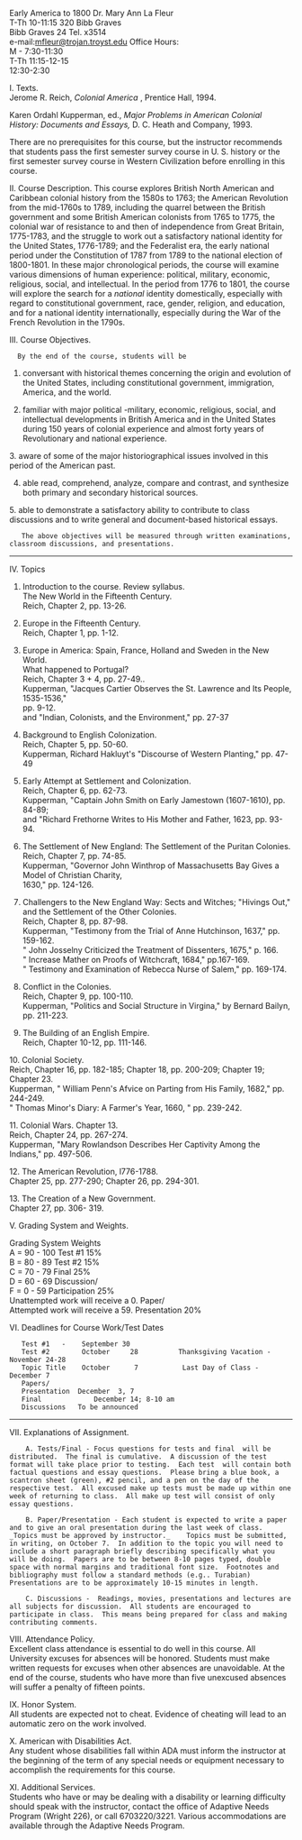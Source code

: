 Early America to 1800
Dr. Mary Ann La Fleur  
T-Th 10-11:15
320 Bibb Graves  
Bibb Graves 24
Tel. x3514  
e-mail:mfleur@trojan.troyst.edu
Office Hours:  
                                                                                                M - 7:30-11:30   
                                                                                                T-Th 11:15-12-15   
                                                                                                         12:30-2:30

I. Texts.  
Jerome R. Reich, _Colonial America_ , Prentice Hall, 1994.

Karen Ordahl Kupperman, ed., _Major Problems in American Colonial History:
Documents and Essays,_ D. C. Heath and Company, 1993.

There are no prerequisites for this course, but the instructor recommends that
students pass the first semester survey course in U. S. history or the first
semester survey course in Western Civilization before enrolling in this
course.

II. Course Description. This course explores British North American and
Caribbean colonial history from the 1580s to 1763; the American Revolution
from the mid-1760s to 1789, including the quarrel between the British
government and some British American colonists from 1765 to 1775, the colonial
war of resistance to and then of independence from Great Britain, 1775-1783,
and the struggle to work out a satisfactory national identity for the United
States, 1776-1789; and the Federalist era, the early national period under the
Constitution of 1787 from 1789 to the national election of 1800-1801. In these
major chronological periods, the course will examine various dimensions of
human experience: political, military, economic, religious, social, and
intellectual. In the period from 1776 to 1801, the course will explore the
search for a _national_ identity domestically, especially with regard to
constitutional government, race, gender, religion, and education, and for a
national identity internationally, especially during the War of the French
Revolution in the 1790s.

III. Course Objectives.

      By the end of the course, students will be

1.  conversant with historical themes concerning the origin and evolution of the United States, including constitutional government, immigration, America, and the world.

2.  familiar with major political -military, economic, religious, social, and intellectual developments in British America and in the United States during 150 years of colonial experience and almost forty years of Revolutionary and national experience.

3\. aware of some of the major historiographical issues involved in this
period of the American past.

4.  able read, comprehend, analyze, compare and contrast, and synthesize both primary and secondary historical sources.

5\. able to demonstrate a satisfactory ability to contribute to class
discussions and to write general and document-based historical essays.

       The above objectives will be measured through written examinations, classroom discussions, and presentations.

* * *

IV. Topics

1.  Introduction to the course.  Review syllabus.   
    The New World in the Fifteenth Century.   
     Reich, Chapter 2, pp. 13-26.

2.  Europe in the Fifteenth Century.   
     Reich,  Chapter 1, pp. 1-12.

3.  Europe in America: Spain, France, Holland and Sweden in the New World.   
     What happened to Portugal?   
      Reich, Chapter 3 + 4, pp. 27-49..   
      Kupperman, "Jacques Cartier Observes the St. Lawrence and Its People, 1535-1536,"   
                          pp. 9-12.   
           and          "Indian, Colonists, and the Environment,"  pp. 27-37 

4.  Background to English Colonization.   
     Reich, Chapter 5, pp. 50-60.   
     Kupperman, Richard Hakluyt's "Discourse of Western Planting," pp. 47-49 

5.  Early Attempt at Settlement and Colonization.   
     Reich, Chapter 6, pp. 62-73.   
     Kupperman, "Captain John Smith on Early Jamestown (1607-1610), pp. 84-89;   
                  and "Richard Frethorne Writes to His Mother and Father, 1623, pp. 93-94. 

6.   The Settlement of New England: The Settlement of the Puritan Colonies.   
       Reich, Chapter 7, pp. 74-85.   
       Kupperman,  "Governor John Winthrop of Massachusetts Bay Gives a Model of Christian Charity,   
       1630," pp. 124-126.

7.   Challengers to the New England Way: Sects and Witches; "Hivings Out,"   
      and the Settlement of the Other Colonies.   
      Reich, Chapter 8, pp. 87-98.   
      Kupperman, "Testimony from the Trial of Anne Hutchinson, 1637," pp. 159-162.   
                         " John Josselny Criticized the Treatment of Dissenters, 1675," p. 166.   
                         " Increase Mather on Proofs of Witchcraft, 1684," pp.167-169.   
                         " Testimony and Examination of Rebecca Nurse of Salem,"  pp. 169-174.

8.  Conflict in the Colonies.   
     Reich, Chapter 9, pp. 100-110.   
     Kupperman,  "Politics and Social Structure in Virgina," by Bernard Bailyn, pp. 211-223. 

9.   The Building of an English Empire.   
      Reich, Chapter 10-12, pp. 111-146. 

10\. Colonial Society.  
      Reich,  Chapter 16, pp. 182-185; Chapter 18, pp. 200-209; Chapter 19; Chapter 23.   
      Kupperman, " William Penn's Afvice on Parting from His Family, 1682," pp. 244-249.   
                         " Thomas Minor's Diary: A Farmer's Year, 1660, "  pp. 239-242. 

11\. Colonial Wars.  Chapter 13.  
     Reich, Chapter 24, pp. 267-274.   
      Kupperman, "Mary Rowlandson Describes Her Captivity Among the Indians," pp. 497-506. 

12\. The American Revolution,  l776-1788.  
      Chapter 25, pp. 277-290; Chapter 26, pp. 294-301. 

13\. The Creation of a New Government.  
      Chapter 27, pp. 306- 319.   


V. Grading System and Weights.

Grading System
Weights  
  A = 90 - 100                                                       Test #1
15%  
  B = 80 -   89                                                       Test #2
15%  
  C = 70 -   79                                                       Final
25%  
  D = 60 -   69
Discussion/  
  F =   0 -    59
Participation 25%  
   Unattempted work will receive a 0.                      Paper/  
    Attempted work will receive a 59.                        Presentation   20% 

VI. Deadlines for Course Work/Test Dates

       Test #1   -    September 30   
       Test #2        October     28          Thanksgiving Vacation -  November 24-28   
       Topic Title    October      7           Last Day of Class - December 7   
       Papers/   
       Presentation  December  3, 7   
       Final             December 14; 8-10 am   
       Discussions   To be announced 

* * *

VII. Explanations of Assignment.

        A. Tests/Final - Focus questions for tests and final  will be distributed.  The final is cumulative.  A discussion of the test format will take place prior to testing.  Each test  will contain both factual questions and essay questions.  Please bring a blue book, a scantron sheet (green), #2 pencil, and a pen on the day of the respective test.  All excused make up tests must be made up within one week of returning to class.  All make up test will consist of only essay questions. 

        B. Paper/Presentation - Each student is expected to write a paper and to give an oral presentation during the last week of class.  _Topics must be approved by instructor._    Topics must be submitted, in writing, on October 7.  In addition to the topic you will need to include a short paragraph briefly describing specifically what you will be doing.  Papers are to be between 8-10 pages typed, double space with normal margins and traditional font size.  Footnotes and bibliography must follow a standard methods (e.g.. Turabian)  Presentations are to be approximately 10-15 minutes in length. 

        C. Discussions -  Readings, movies, presentations and lectures are all subjects for discussion.  All students are encouraged to participate in class.  This means being prepared for class and making contributing comments. 

VIII.  Attendance Policy.  
Excellent class attendance is essential to do well in this course. All
University excuses for absences will be honored. Students must make written
requests for excuses when other absences are unavoidable. At the end of the
course, students who have more than five unexcused absences will suffer a
penalty of fifteen points.

IX. Honor System.  
All students are expected not to cheat.  Evidence of cheating will lead to an
automatic zero on the work involved.

X. American with Disabilities Act.  
Any student whose disabilities fall within ADA must inform the instructor at
the beginning of the term of any special needs or equipment necessary to
accomplish the requirements for this course.

XI. Additional Services.  
Students who have or may be dealing with a disability or learning difficulty
should speak with the instructor, contact the office of Adaptive Needs Program
(Wright 226), or call 6703220/3221. Various accommodations are available
through the Adaptive Needs Program.  
    


